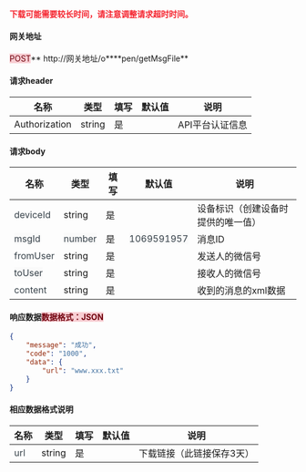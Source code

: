 #### <font style="color:#F5222D;">下载可能需要较长时间，请注意调整请求超时时间。</font>
#### 网关地址


<font style="background:#F8CED3;color:#70000D">POST</font>** http://网关地址/o****pen/getMsgFile**



#### 请求header
| **名称** | **类型** | **填写** | **默认值** | **说明** |
| --- | --- | --- | --- | --- |
| Authorization | string | 是 |  | API平台认证信息 |


#### 请求body
| **名称** | **类型** | **填写** | **默认值** | **说明** |
| --- | --- | --- | --- | --- |
| <font style="color:#364149;">deviceId</font> | string | 是 |  | 设备标识（创建设备时提供的唯一值） |
| <font style="color:#364149;background-color:#FAFAFA;">msgId</font> | <font style="color:#364149;background-color:#FAFAFA;">number</font> | 是 | <font style="color:#364149;background-color:#FAFAFA;">1069591957</font> | 消息ID |
| <font style="color:#364149;background-color:#FFFFFF;">fromUser</font> | string | 是 |  | 发送人的微信号 |
| <font style="color:#364149;background-color:#FAFAFA;">toUser</font> | string | 是 |  | 接收人的微信号 |
| <font style="color:#364149;background-color:#FFFFFF;">content</font> | string | 是 |  | 收到的消息的xml数据 |


#### 响应数据<font style="background:#F8CED3;color:#70000D">数据格式：JSON</font>
```json
{
    "message": "成功",
    "code": "1000",
    "data": {
        "url": "www.xxx.txt"
    }
}
```

#### 相应数据格式说明
| **名称** | **类型** | **填写** | **默认值** | **说明** |
| --- | --- | --- | --- | --- |
| <font style="color:#364149;background-color:#FFFFFF;">url</font> | string | 是 |  | 下载链接（此链接保存3天） |




